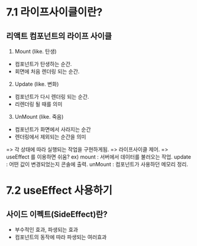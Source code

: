 # 7.1 라이프사이클이란? 

## 리액트 컴포넌트의 라이프 사이클 
1. Mount (like. 탄생)
- 컴포넌트가 탄생하는 순간. 
- 회면에 처음 렌더링 되는 순간. 

2. Update (like. 변화)
- 컴포넌트가 다시 렌더링 되는 순간.
- 리렌더링 될 때를 의미

3. UnMount (like. 죽음)
- 컴포넌트가 화면에서 사라지는 순간
- 렌더링에서 제외되는 순간을 의미

=> 각 상태에 따라 실행되는 작업을 구현하게됨.
=> 라이프사이클 제어. => useEffect 를 이용하면 쉬움?
ex) 
mount : 서버에서 데이터를 불러오는 작업.
update : 어떤 값이 변경되었는지 콘솔에 출력.
unMount : 컴포넌트가 사용하던 메모리 정리.



# 7.2 useEffect 사용하기

## 사이드 이펙트(SideEffect)란?
- 부수적인 효과, 파생되는 효과
- 컴포넌트의 동작에 따라 파생되는 여러효과